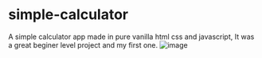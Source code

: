 # simple-calculator
A simple calculator app made in pure vanilla html css and javascript, It was a great beginer level project and my first one.
![image](https://user-images.githubusercontent.com/118766053/233494754-45ff77af-f2eb-48ba-88f6-775500c7f2c7.png)
